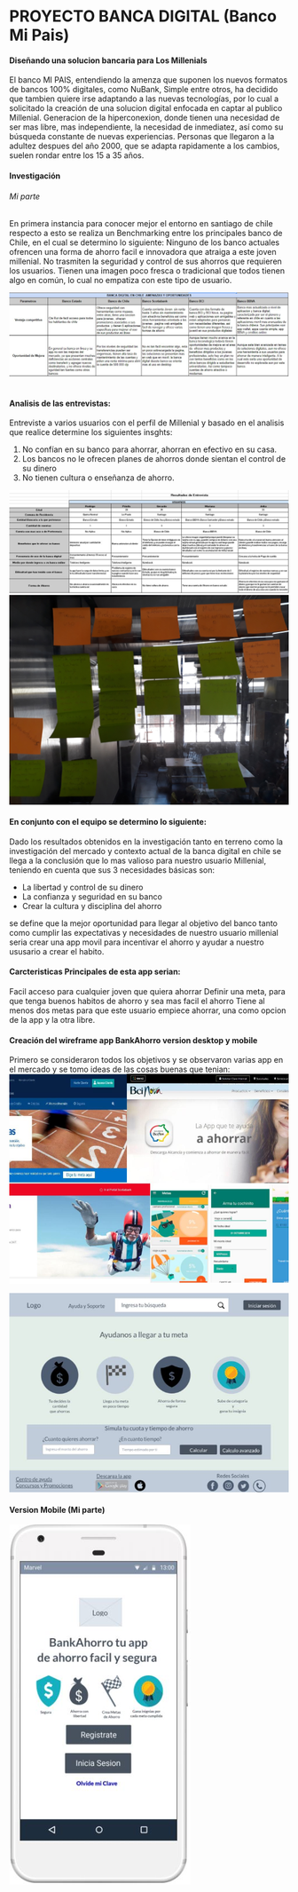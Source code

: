 # PROYECTO BANCA DIGITAL (Banco Mi Pais)


#### Diseñando una solucion bancaria para Los Millenials 

El banco MI PAIS, entendiendo la amenza que suponen los nuevos formatos de bancos 100% digitales, como NuBank, Simple entre otros, ha decidido que tambien quiere irse adaptando a las nuevas tecnologías, por lo cual a solicitado la creación de una solucion digital enfocada en captar al publico Millenial.  Generacion  de la hiperconexion, donde tienen una necesidad de ser mas libre, mas independiente, la necesidad de inmediatez, así como su búsqueda constante de nuevas experiencias. Personas que llegaron a la adultez despues del año 2000, que se adapta rapidamente a los cambios, suelen rondar entre los 15 a 35 años. 


#### Investigación 

###### Mi parte 


En primera instancia para conocer mejor el entorno en santiago de chile respecto a esto se realiza un Benchmarking entre los principales banco de Chile, en el cual se determino lo siguiente:
Ninguno de los banco actuales ofrencen una forma de ahorro facil e innovadora que atraiga a este joven millenial.
No trasmiten la seguridad y control de sus ahorros que requieren los usuarios.
Tienen una imagen poco fresca o tradicional que todos tienen algo en común, lo cual no empatiza con este tipo de usuario. 

<img src="imagenes/bechmarking.JPG">
<img sr="imagenes/contenido.JPG">

#### Analisis de las entrevistas:

Entreviste a varios usuarios con el perfil de Millenial y basado en el analisis que realice determine los siguientes insghts:

1.	No confían en su banco para ahorrar, ahorran en efectivo en su casa.
2.	Los bancos no le ofrecen planes de ahorros donde sientan el control de su dinero
3.	No tienen cultura o enseñanza de ahorro.

<img src="imagenes/entrevistas.JPG">
<img src="imagenes/mapa.jpg">

#### En conjunto con el equipo se determino lo siguiente:

Dado los resultados obtenidos en la investigación tanto en terreno como la investigación del mercado y contexto actual de la banca digital en chile se llega a la conclusión que lo mas valioso para nuestro usuario Millenial, teniendo en cuenta que sus 3 necesidades básicas son:

*	La libertad y control de su dinero
*	La confianza y seguridad en su banco
*	Crear la cultura y disciplina del ahorro 


se define que la mejor oportunidad para llegar al objetivo del banco tanto como cumplir las expectativas y necesidades de nuestro usuario millenial seria crear una app movil para incentivar el ahorro y ayudar a nuestro ususario a crear el habito. 

#### Carcteristicas Principales de esta app serian:

Facil acceso para cualquier joven que quiera ahorrar
Definir una meta, para que tenga buenos habitos de ahorro y sea mas facil el ahorro
Tiene al menos dos metas para que este usuario empiece ahorrar, una como opcion de la app y la otra libre.

#### Creación del wireframe app BankAhorro version desktop y mobile
Primero se consideraron todos los objetivos y se observaron varias app en el mercado y se tomo ideas de las cosas buenas que tenian:
![bancaAhorro](/imagenes/bancaAhorro.jpg) 

![desktop](/imagenes/desktop.JPG)

#### Version Mobile (Mi parte)

![version mobile](/imagenes/appbankahorro.JPG)

 


 



